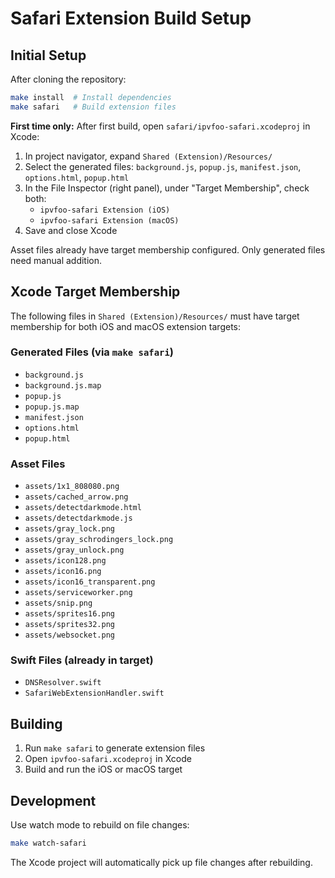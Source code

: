 # Safari Extension Build Setup

## Initial Setup

After cloning the repository:

```bash
make install  # Install dependencies
make safari   # Build extension files
```

**First time only:** After first build, open `safari/ipvfoo-safari.xcodeproj` in Xcode:
1. In project navigator, expand `Shared (Extension)/Resources/`
2. Select the generated files: `background.js`, `popup.js`, `manifest.json`, `options.html`, `popup.html`
3. In the File Inspector (right panel), under "Target Membership", check both:
   - `ipvfoo-safari Extension (iOS)`
   - `ipvfoo-safari Extension (macOS)`
4. Save and close Xcode

Asset files already have target membership configured. Only generated files need manual addition.

## Xcode Target Membership

The following files in `Shared (Extension)/Resources/` must have target membership for both iOS and macOS extension targets:

### Generated Files (via `make safari`)
- `background.js`
- `background.js.map`
- `popup.js`
- `popup.js.map`
- `manifest.json`
- `options.html`
- `popup.html`

### Asset Files
- `assets/1x1_808080.png`
- `assets/cached_arrow.png`
- `assets/detectdarkmode.html`
- `assets/detectdarkmode.js`
- `assets/gray_lock.png`
- `assets/gray_schrodingers_lock.png`
- `assets/gray_unlock.png`
- `assets/icon128.png`
- `assets/icon16.png`
- `assets/icon16_transparent.png`
- `assets/serviceworker.png`
- `assets/snip.png`
- `assets/sprites16.png`
- `assets/sprites32.png`
- `assets/websocket.png`

### Swift Files (already in target)
- `DNSResolver.swift`
- `SafariWebExtensionHandler.swift`

## Building

1. Run `make safari` to generate extension files
2. Open `ipvfoo-safari.xcodeproj` in Xcode
3. Build and run the iOS or macOS target

## Development

Use watch mode to rebuild on file changes:

```bash
make watch-safari
```

The Xcode project will automatically pick up file changes after rebuilding.

